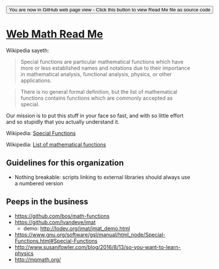 <span style=display:none; >[You are now in GitHub source code view - click this link to view Read Me file as a web page]( https://webmath.github.io/index.html "View file as a web page." ) </span>
<div><input type=button onclick=window.location.href='https://github.com/webMath/webmath.github.io'; value='You are now in GitHub web page view - Click this button to view Read Me file as source code' ></div>


[Web Math Read Me]( index.html#readme.md )
===

Wikipedia sayeth:

> Special functions are particular mathematical functions which have more or less established names and notations due to their importance in mathematical analysis, functional analysis, physics, or other applications.

> There is no general formal definition, but the list of mathematical functions contains functions which are commonly accepted as special.

Our mission is to put this stuff in your face so fast, and with so little effort and so stupidly that you actually understand it.


Wikipedia: [Special Functions]( https://en.wikipedia.org/wiki/Special_functions )

Wikipedia: [List of mathematical functions]( https://en.wikipedia.org/wiki/List_of_mathematical_functions )

## Guidelines for this organization

* Nothing breakable: scripts linking to external libraries should always use a numbered version

## Peeps in the business

* https://github.com/bos/math-functions
* https://github.com/lvandeve/jmat
	* demo: http://lodev.org/jmat/jmat_demo.html
* https://www.gnu.org/software/gsl/manual/html_node/Special-Functions.html#Special-Functions
* http://www.susanjfowler.com/blog/2016/8/13/so-you-want-to-learn-physics
* http://mpmath.org/
